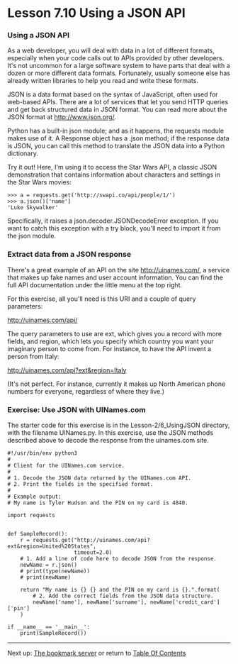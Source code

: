 # Lesson 7.10 Using a JSON API

### Using a JSON API
As a web developer, you will deal with data in a lot of different formats, especially when your code calls out to APIs provided by other developers. It's not uncommon for a large software system to have parts that deal with a dozen or more different data formats. Fortunately, usually someone else has already written libraries to help you read and write these formats.

JSON is a data format based on the syntax of JavaScript, often used for web-based APIs. There are a lot of services that let you send HTTP queries and get back structured data in JSON format. You can read more about the JSON format at http://www.json.org/.

Python has a built-in json module; and as it happens, the requests module makes use of it. A Response object has a .json method; if the response data is JSON, you can call this method to translate the JSON data into a Python dictionary.

Try it out! Here, I'm using it to access the Star Wars API, a classic JSON demonstration that contains information about characters and settings in the Star Wars movies:
```
>>> a = requests.get('http://swapi.co/api/people/1/')
>>> a.json()['name']
'Luke Skywalker'
```

Specifically, it raises a json.decoder.JSONDecodeError exception. If you want to catch this exception with a try block, you'll need to import it from the json module.

### Extract data from a JSON response
There's a great example of an API on the site http://uinames.com/, a service that makes up fake names and user account information. You can find the full API documentation under the little menu at the top right.

For this exercise, all you'll need is this URI and a couple of query parameters:

http://uinames.com/api/

The query parameters to use are ext, which gives you a record with more fields, and region, which lets you specify which country you want your imaginary person to come from. For instance, to have the API invent a person from Italy:

http://uinames.com/api?ext&region=Italy

(It's not perfect. For instance, currently it makes up North American phone numbers for everyone, regardless of where they live.)

### Exercise: Use JSON with UINames.com
The starter code for this exercise is in the Lesson-2/6_UsingJSON directory, with the filename UINames.py. In this exercise, use the JSON methods described above to decode the response from the uinames.com site.

```
#!/usr/bin/env python3
#
# Client for the UINames.com service.
#
# 1. Decode the JSON data returned by the UINames.com API.
# 2. Print the fields in the specified format.
#
# Example output:
# My name is Tyler Hudson and the PIN on my card is 4840.

import requests


def SampleRecord():
    r = requests.get("http://uinames.com/api?ext&region=United%20States",
                     timeout=2.0)
    # 1. Add a line of code here to decode JSON from the response.
    newName = r.json()
    # print(type(newName))
    # print(newName)

    return "My name is {} {} and the PIN on my card is {}.".format(
        # 2. Add the correct fields from the JSON data structure.
        newName['name'], newName['surname'], newName['credit_card']['pin']
    )

if __name__ == '__main__':
    print(SampleRecord())

```

- - -
Next up: [The bookmark server](ND024_Part4_Lesson07_11.md) or return to [Table Of Contents](./ND024_TableOfContents.md)
